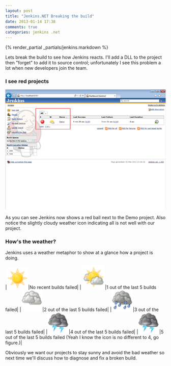 ```yaml
---
layout: post
title: "Jenkins.NET Breaking the build"
date: 2013-01-14 17:38
comments: true
categories: jenkins .net
---
```

{% render_partial _partials/jenkins.markdown %}

Lets break the build to see how Jenkins reacts. I'll add a DLL to the project
then "forget" to add it to source control; unfortunately I see this problem a
lot when new developers join the team.

### I see red projects

![](/images/jenkins-net/ch06/red-ball.png)

As you can see Jenkins now shows a red ball next to the Demo project. Also
notice the slightly cloudy weather icon indicating all is not well with our
project.

### How's the weather?

Jenkins uses a weather metaphor to show at a glance how a project is doing.

|![](/images/jenkins-net/ch06/weather-1.png)|No recent builds failed|
|![](/images/jenkins-net/ch06/weather-2.png)|1 out of the last 5 builds failed|
|![](/images/jenkins-net/ch06/weather-3.png)|2 out of the last 5 builds failed|
|![](/images/jenkins-net/ch06/weather-4.png)|3 out of the last 5 builds failed|
|![](/images/jenkins-net/ch06/weather-5.png)|4 out of the last 5 builds failed|
|![](/images/jenkins-net/ch06/weather-6.png)|5 out of the last 5 builds failed (Yeah I know the icon is no different to 4, go figure.)|

Obviously we want our projects to stay sunny and avoid the bad weather so next
time we'll discuss how to diagnose and fix a broken build.
